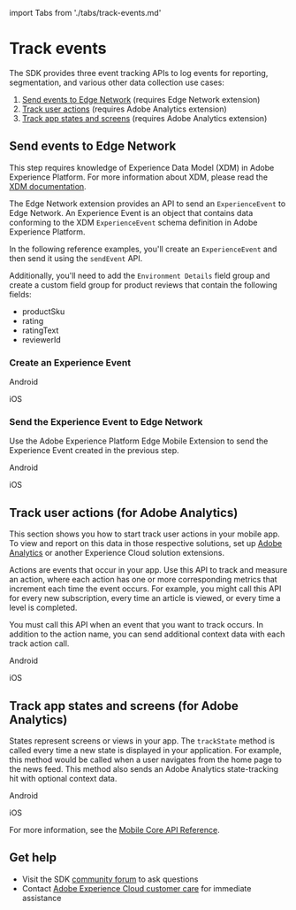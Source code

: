 import Tabs from './tabs/track-events.md'

# Track events

The SDK provides three event tracking APIs to log events for reporting, segmentation, and various other data collection use cases:

1. [Send events to Edge Network](#send-events-to-edge-network) (requires Edge Network extension)
2. [Track user actions](#track-user-actions-for-adobe-analytics) (requires Adobe Analytics extension)
3. [Track app states and screens](#track-app-states-and-screens-for-adobe-analytics) (requires Adobe Analytics extension)

## Send events to Edge Network

<InlineAlert variant="info" slots="text"/>

This step requires knowledge of Experience Data Model (XDM) in Adobe Experience Platform. For more information about XDM, please read the [XDM documentation](https://experienceleague.adobe.com/docs/experience-platform/xdm/home.html).

The Edge Network extension provides an API to send an `ExperienceEvent` to Edge Network. An Experience Event is an object that contains data conforming to the XDM `ExperienceEvent` schema definition in Adobe Experience Platform.

In the following reference examples, you'll create an `ExperienceEvent` and then send it using the `sendEvent` API.

Additionally, you'll need to add the `Environment Details` field group and create a custom field group for product reviews that contain the following fields:

* productSku
* rating
* ratingText
* reviewerId

### Create an Experience Event

<TabsBlock orientation="horizontal" slots="heading, content" repeat="2"/>

Android

<Tabs query="platform=android&task=create"/>

iOS

<Tabs query="platform=ios&task=create"/>

### Send the Experience Event to Edge Network

Use the Adobe Experience Platform Edge Mobile Extension to send the Experience Event created in the previous step.

<TabsBlock orientation="horizontal" slots="heading, content" repeat="2"/>

Android

<Tabs query="platform=android&task=send"/>

iOS

<Tabs query="platform=ios&task=send"/>

## Track user actions (for Adobe Analytics)

This section shows you how to start track user actions in your mobile app. To view and report on this data in those respective solutions, set up [Adobe Analytics](../experience-cloud-extensions/adobe-analytics/index.md) or another Experience Cloud solution extensions.

Actions are events that occur in your app. Use this API to track and measure an action, where each action has one or more corresponding metrics that increment each time the event occurs. For example, you might call this API for every new subscription, every time an article is viewed, or every time a level is completed.

<InlineAlert variant="warning" slots="text"/>

You must call this API when an event that you want to track occurs. In addition to the action name, you can send additional context data with each track action call.

<TabsBlock orientation="horizontal" slots="heading, content" repeat="2"/>

Android

<Tabs query="platform=android&task=track-action"/>

iOS

<Tabs query="platform=ios&task=track-action"/>

<!-- React Native

<Tabs query="platform=react-native&task=track-action"/> -->

<!-- Flutter

<Tabs query="platform=flutter&task=track-action"/> -->

<!-- Cordova

<Tabs query="platform=cordova&task=track-action"/>

Unity

<Tabs query="platform=unity&task=track-action"/>

Xamarin

<Tabs query="platform=xamarin&task=track-action"/> -->

## Track app states and screens (for Adobe Analytics)

States represent screens or views in your app. The `trackState` method is called every time a new state is displayed in your application. For example, this method would be called when a user navigates from the home page to the news feed. This method also sends an Adobe Analytics state-tracking hit with optional context data.

<TabsBlock orientation="horizontal" slots="heading, content" repeat="2"/>

Android

<Tabs query="platform=android&task=track-state"/>

iOS

<Tabs query="platform=ios&task=track-state"/>

<!-- React Native

<Tabs query="platform=react-native&task=track-state"/> -->

<!-- Flutter

<Tabs query="platform=flutter&task=track-state"/> -->

<!-- Cordova

<Tabs query="platform=cordova&task=track-state"/>

Unity

<Tabs query="platform=unity&task=track-state"/>

Xamarin

<Tabs query="platform=xamarin&task=track-state"/> -->

For more information, see the [Mobile Core API Reference](../mobile-foundation-extensions/mobile-core/api-reference.md).

## Get help

* Visit the SDK [community forum](https://experienceleaguecommunities.adobe.com/t5/adobe-experience-platform/ct-p/adobe-experience-platform-community) to ask questions
* Contact [Adobe Experience Cloud customer care](https://experienceleague.adobe.com/?support-solution=General#support) for immediate assistance


